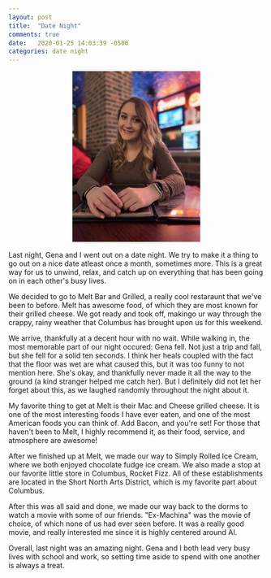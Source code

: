 ```yaml
---
layout: post
title:  "Date Night"
comments: true
date:   2020-01-25 14:03:39 -0500
categories: date night
---
```


<!-- Featured Image -->
<p align="center">
   <img src="https://github.com/evy0311/blog/raw/gh-pages/assets/images/2020-01-25-date-night-1.jpeg" width="50%" />
</p>

<!-- Content -->

Last night, Gena and I went out on a date night. We try to make it a thing to go out on a nice date atleast once a month, sometimes more. This is a great way for us to unwind, relax, and catch up on everything that has been going on in each other's busy lives. 

We decided to go to Melt Bar and Grilled, a really cool restaraunt that we've been to before. Melt has awesome food, of which they are most known for their grilled cheese. We got ready and took off, makingo ur way through the crappy, rainy weather that Columbus has brought upon us for this weekend.

We arrive, thankfully at a decent hour with no wait. While walking in, the most memorable part of our night occured: Gena fell. Not just a trip and fall, but she fell for a solid ten seconds. I think her heals coupled with the fact that the floor was wet are what caused this, but it was too funny to not mention here. She's okay, and thankfully never made it all the way to the ground (a kind stranger helped me catch her). But I definitely did not let her forget about this, as we laughed randomly throughout the night about it.

My favorite thing to get at Melt is their Mac and Cheese grilled cheese. It is one of the most interesting foods I have ever eaten, and one of the most American foods you can think of. Add Bacon, and you're set! For those that haven't been to Melt, I highly recommend it, as their food, service, and atmosphere are awesome!

After we finished up at Melt, we made our way to Simply Rolled Ice Cream, where we both enjoyed chocolate fudge ice cream. We also made a stop at our favorite little store in Columbus, Rocket Fizz. All of these establishments are located in the Short North Arts District, which is my favorite part about Columbus. 

After this was all said and done, we made our way back to the dorms to watch a movie with some of our friends. "Ex-Machina" was the movie of choice, of which none of us had ever seen before. It was a really good movie, and really interested me since it is highly centered around AI. 

Overall, last night was an amazing night. Gena and I both lead very busy lives with school and work, so setting time aside to spend with one another is always a treat. 